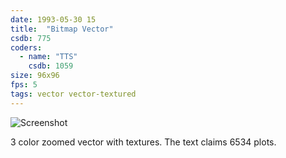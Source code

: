 ```yaml
---
date: 1993-05-30 15
title:  "Bitmap Vector"
csdb: 775
coders:
  - name: "TTS"
    csdb: 1059
size: 96x96
fps: 5
tags: vector vector-textured
---
```

![Screenshot](/c64wrd/oxyron/comalight10/textured-vector.png)

3 color zoomed vector with textures. The text claims 6534 plots.

<!--more-->
